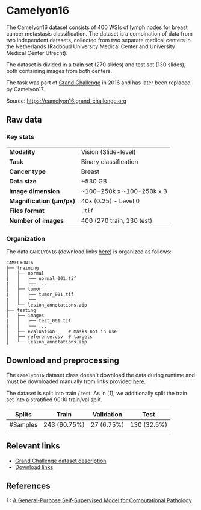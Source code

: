 # Camelyon16

The Camelyon16 dataset consists of 400 WSIs of lymph nodes for breast cancer metastasis classification. The dataset is a combination of data from two independent datasets, collected from two separate medical centers in the Netherlands (Radboud University Medical Center and University Medical Center Utrecht). 

The dataset is divided in a train set (270 slides) and test set (130 slides), both containing images from both centers.

The task was part of [Grand Challenge](https://grand-challenge.org/) in 2016 and has later been replaced by Camelyon17.

Source: https://camelyon16.grand-challenge.org

## Raw data

### Key stats

|                           |                                                          |
|---------------------------|----------------------------------------------------------|
| **Modality**              | Vision (Slide-level)                                     |
| **Task**                  | Binary classification                                    |
| **Cancer type**           | Breast                                                   |
| **Data size**             | ~530 GB                                                  |
| **Image dimension**       | ~100-250k x ~100-250k x 3                                |
| **Magnification (μm/px)** | 40x (0.25) - Level 0                                     |
| **Files format**          | `.tif`                                                   |
| **Number of images**      | 400 (270 train, 130 test)                                |


### Organization

The data `CAMELYON16` (download links [here](https://camelyon17.grand-challenge.org/Data/)) is organized as follows:

```
CAMELYON16
├── training
│   ├── normal
|   │   ├── normal_001.tif
|   │   └── ...
│   ├── tumor
|   │   ├── tumor_001.tif
|   │   └── ...
│   └── lesion_annotations.zip
├── testing
│   ├── images
|   │   ├── test_001.tif
|   │   └── ...
│   ├── evaluation     # masks not in use
│   ├── reference.csv  # targets
│   └── lesion_annotations.zip
```

## Download and preprocessing

The `Camelyon16` dataset class doesn't download the data during runtime and must be downloaded manually from links provided [here](https://camelyon17.grand-challenge.org/Data/).

The dataset is split into train / test. As in [1], we additionally split the train set into a stratified 90:10 train/val split.

| Splits   | Train       | Validation  | Test       |  
|----------|-------------|-------------|------------|
| #Samples | 243 (60.75%)  | 27 (6.75%)  | 130 (32.5%) |


## Relevant links

* [Grand Challenge dataset description](https://camelyon16.grand-challenge.org/Data/)
* [Download links](https://camelyon17.grand-challenge.org/Data/)


## References
1 : [A General-Purpose Self-Supervised Model for Computational Pathology](https://arxiv.org/abs/2308.15474)